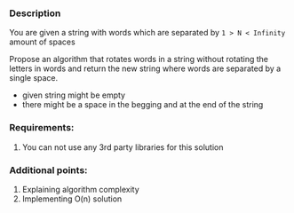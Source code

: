 ### Description

You are given a string with words which are separated by `1 > N < Infinity` amount of spaces

Propose an algorithm that rotates words in a string without rotating the letters in words
and return the new string where words are separated by a single space.

* given string might be empty
* there might be a space in the begging and at the end of the string

### Requirements:

1. You can not use any 3rd party libraries for this solution

### Additional points:

1. Explaining algorithm complexity
2. Implementing O(n) solution




